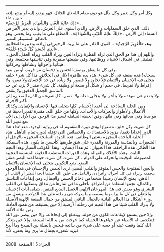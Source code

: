 ------------------------------------------------------------------------

وكل أمر وكل تدبير وكل مآل هو دون مقام الله ذي الجلال، فهو يرتفع إليه أو
يرفع بإذنه حين يشاء.  
«ذلِكَ عالِمُ الْغَيْبِ وَالشَّهادَةِ الْعَزِيزُ الرَّحِيمُ» ..  
ذلك.. الذي خلق السماوات والأرض. والذي استوى على العرش. والذي يدبر الأمر
من السماء إلى الأرض.. «ذلِكَ عالِمُ الْغَيْبِ وَالشَّهادَةِ» .. المطلع على ما يغيب
وما يحضر. وهو الخالق المسيطر المدبر.  
وهو «الْعَزِيزُ الرَّحِيمُ» .. القوي القادر على ما يريد. الرحيم في إرادته
وتدبيره للمخاليق.  
«الَّذِي أَحْسَنَ كُلَّ شَيْءٍ خَلَقَهُ» ..  
.. واللهم إن هذا هو الحق الذي تراه الفطرة وتراه العين ويراه القلب ويراه
العقل. الحق المتمثل في أشكال الأشياء، ووظائفها. وفي طبيعتها منفردة وفي
تناسقها مجتمعة. وفي هيئاتها وأحوالها ونشاطها وحركاتها.  
وفي كل ما يتعلق بوصف الحسن والإحسان من قريب أو من بعيد.  
سبحانه! هذه صنعته في كل شيء. هذه يده ظاهرة الآثار في الخلائق. هذا كل شيء
خلقه يتجلى فيه الإحسان والإتقان فلا تجاوز ولا قصور، ولا زيادة عن حد
الإحسان ولا نقص، ولا إفراط ولا تفريط، في حجم أو شكل أو صنعة أو وظيفة. كل
شيء مقدر لا يزيد عن حد التناسق الجميل الدقيق ولا ينقص.  
ولا يتقدم عن موعده ولا يتأخر. ولا يتجاوز مداه ولا يقصر.. كل شيء من الذرة
الصغيرة إلى أكبر الأجرام.  
ومن الخلية الساذجة إلى أعقد الأجسام. كلها يتجلى فيها الإحسان والإتقان..
وكذلك الأعمال والأطوار والحركات والأحداث. وكلها من خلق الله. مقدرة
تقديرا دقيقا في موعدها وفي مجالها وفي مآلها، وفق الخطة الشاملة لسير هذا
الوجود من الأزل إلى الأبد مع تدبير الله.  
كل شيء، وكل خلق، مصنوع ليؤدي دوره المقسوم له في رواية الوجود، معد لأداء
هذا الدور إعدادا دقيقا، مزود بالاستعدادات والخصائص التي تؤهله لدوره تمام
التأهيل. هذه الخلية الواحدة المجهزة بشتى الوظائف. هذه الدودة السابحة
المجهزة بالأرجل أو الشعيرات وبالملاسة والمرونة والقدرة على شق طريقها
كأحسن ما يكون. هذه السمكة. هذا الطائر. هذه الزاحفة. هذا الحيوان.. ثم هذا
الإنسان.. وهذا الكوكب السيار وهذا النجم الثابت. وهذه الأفلاك والعوالم
وهذه الدورات المنتظمة الدقيقة المنسقة العجيبة المضبوطة التوقيت والحركة
على الدوام.. كل شيء. كل شيء. حيثما امتد البصر متقن الصنع. بديع التكوين.
يتجلى فيه الإحسان والإتقان.  
والعين المفتوحة والحس المتوفز والقلب البصير، ترى الحسن والإحسان في هذا
الوجود بتجمعه وتراه في كل أجزائه وأفراده. والتأمل في خلق الله حيثما اتجه
النظر أو القلب أو الذهن، يمنح الإنسان رصيدا ضخما من ذخائر الحسن والجمال،
ومن إيقاعات التناسق والكمال، تجمع السعادة من أطرافها بأحلى ما في ثمارها
من مذاق وتسكبها في القلب البشري وهو يعيش في هذا المهرجان الإلهي الجميل
البديع المتقن، يتملى آيات الإحسان والإتقان في كل ما يراه وما يسمعه وما
يدركه في رحلته على هذا الكوكب. ويتصل من وراء أشكال هذا العالم الفانية
بالجمال الباقي المنبثق من جمال الصنعة الإلهية الأصيلة.  
ولا يدرك القلب شيئا من هذا النعيم في رحلته الأرضية إلا حين يستيقظ من
همود العادة، ومن ملالة الألفة.  
وإلا حين يتسمع لإيقاعات الكون من حوله، ويتطلع إلى إيحاءاته. وإلا حين
يبصر بنور الله فتتكشف له الأشياء عن جواهرها الجميلة كما خرجت من يد الله
المبدعة. وإلا حين يتذكر الله كلما وقعت عينه أو حسه على شيء من بدائعه
فيحس بالصلة بين المبدع وما أبدع فيزيد شعوره بجمال ما يرى وما يحس، لأنه

------------------------------------------------------------------------

الجزء: 5 ¦ الصفحة: 2808
